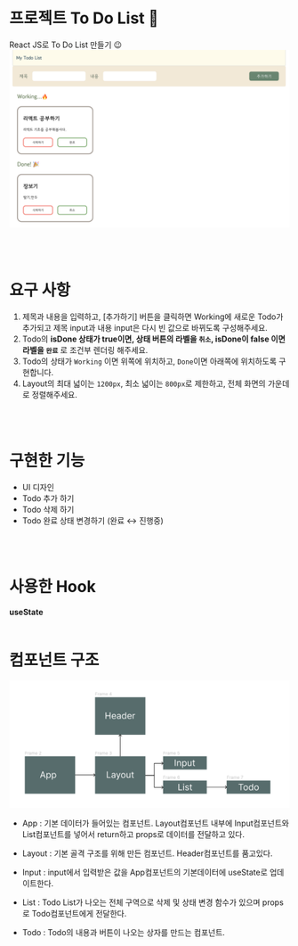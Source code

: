 # 프로젝트 To Do List 🧭

React JS로 To Do List 만들기 😉
<br>
![project_img](./img/todo.png)

<br>
<br>

# 요구 사항

1. 제목과 내용을 입력하고, [추가하기] 버튼을 클릭하면 Working에 새로운 Todo가 추가되고 제목 input과 내용 input은 다시 빈 값으로 바뀌도록 구성해주세요.
2. Todo의 **isDone 상태가 true이면, 상태 버튼의 라벨을 `취소`, isDone이 false 이면 라벨을 `완료`** 로 조건부 렌더링 해주세요.
3. Todo의 상태가 `Working` 이면 위쪽에 위치하고, `Done`이면 아래쪽에 위치하도록 구현합니다.
4. Layout의 최대 넓이는 `1200px`, 최소 넓이는 `800px`로 제한하고, 전체 화면의 가운데로 정렬해주세요.

<br>
<br>

# 구현한 기능

- UI 디자인
- Todo 추가 하기
- Todo 삭제 하기
- Todo 완료 상태 변경하기 (완료 ↔ 진행중)

<br>
<br>

# 사용한 Hook

**useState**
<br>
<br>

# 컴포넌트 구조

![component_img](./img/img.png)

- App : 기본 데이터가 들어있는 컴포넌트. Layout컴포넌트 내부에 Input컴포넌트와 List컴포넌트를 넣어서 return하고 props로 데이터를 전달하고 있다.

- Layout : 기본 골격 구조를 위해 만든 컴포넌트. Header컴포넌트를 품고있다.

- Input : input에서 입력받은 값을 App컴포넌트의 기본데이터에 useState로 업데이트한다.

- List : Todo List가 나오는 전체 구역으로 삭제 및 상태 변경 함수가 있으며 props로 Todo컴포넌트에게 전달한다.

- Todo : Todo의 내용과 버튼이 나오는 상자를 만드는 컴포넌트.









